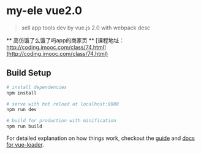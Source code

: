 # my-ele vue2.0
> sell app tools dev by vue.js 2.0 with webpack desc

** 高仿饿了么饿了吗app的商家页 **
[课程地址：http://coding.imooc.com/class/74.html](http://coding.imooc.com/class/74.html) 

## Build Setup

``` bash
# install dependencies
npm install

# serve with hot reload at localhost:8080
npm run dev

# build for production with minification
npm run build
```

For detailed explanation on how things work, checkout the [guide](http://vuejs-templates.github.io/webpack/) and [docs for vue-loader](http://vuejs.github.io/vue-loader).
